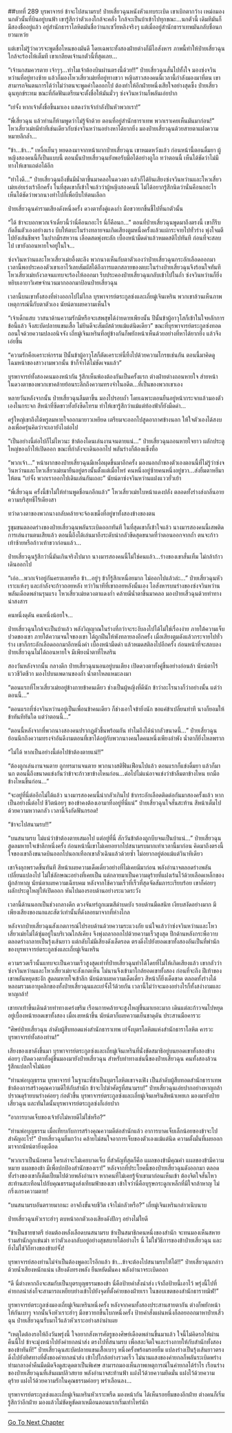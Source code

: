 ##บทที่ 289 บุรพาจารย์ ข้าจะไปสนามรบ!
ป๋ายเสี่ยวฉุนหนังหัวแทบระเบิด เขาเบิกตากว้าง เหม่อมองนกตัวนั้นที่บินอยู่บนฟ้า เขารู้สึกว่าตัวเองใกล้จะคลั่ง ใกล้จะเป็นบ้าเข้าไปทุกขณะ...นกตัวนี้ เดิมทีมันก็มีสองชื่ออยู่แล้ว อยู่สำนักธาราโลหิตมันชื่อว่านกเซวี่ยหลิงจริงๆ แต่เมื่ออยู่สำนักธาราเทพมันกลับชื่อนกยวนเหว่ย

แต่เขาไม่รู้ว่าควรจะพูดชื่อไหนของมันดี โดยเฉพาะทั้งสองฝ่ายต่างก็มีไอสังหาร ภาพนี้ทำให้ป๋ายเสี่ยวฉุนใกล้จะร้องไห้เต็มที เขาเกลียดเจ้านกตัวนี้ที่สุดเลย...

“เจ้านกสมควรตาย เจ้าๆๆ...ทำไมเจ้าต้องบินผ่านตรงนี้ด้วย!!” ป๋ายเสี่ยวฉุนสั่นไปทั้งใจ มองซ่งจวินหว่านที่อยู่ทางซ้าย แล้วก็มองโหวเสี่ยวเม่ยที่อยู่ทางขวา หญิงสาวสองคนนี้เวลานี้กำลังมองมาที่ตน เขาสามารถจินตนการได้ว่าไม่ว่าตนจะพูดคำใดออกไป ต้องทำให้อีกฝ่ายหนึ่งเสียใจอย่างสุดซึ้ง
ป๋ายเสี่ยวฉุนทุกข์ระทม ขณะที่กัดฟันเตรียมจะตั้งชื่อให้มันมั่วๆ ซ่งจวินหว่านก็พลันเอ่ยปาก

“เย่จั้ง หากเจ้าตั้งชื่อขึ้นมาเอง แสดงว่าเจ้ากำลังปั่นหัวพวกเรา!”

“พี่เสี่ยวฉุน แล้วท่านก็ห้ามพูดว่าไม่รู้จักด้วย ตอนที่อยู่สำนักธาราเทพ พวกเราเคยเห็นมันมาก่อน!” โหวเสี่ยวเม่ยมีท่าทีเช่นเดียวกับซ่งจวินหว่านอย่างหาได้ยากยิ่ง มองป๋ายเสี่ยวฉุนด้วยสายตาแฝงความหมายลึกล้ำ...

“ข้า...ข้า...” เหงื่อเย็นๆ หยดลงมาจากหน้าผากป๋ายเสี่ยวฉุน เขาหมดหวังแล้ว ก่อนหน้านี้ตอนดื่มยา ผู้หญิงสองคนนี้ก็เป็นแบบนี้ ตอนนั้นป๋ายเสี่ยวฉุนยังพอรับมือได้อย่างถูไถ ทว่าตอนนี้ เห็นได้ชัดว่าไม่มีทางให้เขาแถต่อได้อีก

“ทำไงดี...” ป๋ายเสี่ยวฉุนถึงขั้นมีน้ำตาขึ้นมาคลอในดวงตา แล้วก็ได้ยินเสียงซ่งจวินหว่านและโหวเสี่ยวเม่ยเอ่ยเร่งเร้าอีกครั้ง ในที่สุดเขาก็เข้าใจแล้วว่าผู้หญิงสองคนนี้ ไม่ได้อยากรู้สึกนิดว่านั่นคือนกอะไร เห็นได้ชัดว่าพวกนางทำไปก็เพื่อบีบให้ตนเลือก

ป๋ายเสี่ยวฉุนคำรามเสียงดังหนึ่งครั้ง ดวงตาทั้งคู่แดงก่ำ มือขวายกขึ้นชี้ไปที่นกตัวนั้น

“ได้ ข้าจะบอกพวกเจ้าเดี๋ยวนี้ว่านี่คือนกอะไร นี่ก็คือนก...” ตอนที่ป๋ายเสี่ยวฉุนพูดมาถึงตรงนี้ เขาก็รีบกัดลิ้นตัวเองอย่างแรง บีบให้ตบะในร่างทลายจนเกิดเสียงตูมหนึ่งครั้งแล้วแผ่กระจายไปทั่วร่าง พุ่งโจมตีไปยังเส้นชีพจร ในปากมีรสหวาน เลือดสดพุ่งทะลัก เบื้องหน้ามืดดำแล้วหมดสติไปทันที
ก่อนที่จะสลบไป เขายังถอนหายใจอยู่ในใจ...

ซ่งจวินหว่านและโหวเสี่ยวเม่ยอึ้งตะลึง พวกนางเห็นกับตาตัวเองว่าป๋ายเสี่ยวฉุนกระอักเลือดออกมา เวลานี้พอประคองตัวเขาเอาไว้เลยสัมผัสได้ถึงการแตกสลายของตบะในร่างป๋ายเสี่ยวฉุนจึงร้อนใจทันที โหวเสี่ยวเม่ยกังวลจนแทบจะร้องไห้ออกมา รีบประคองป๋ายเสี่ยวฉุนกลับเข้าไปในถ้ำ ซ่งจวินหว่านก็ยิ่งหยิบเอายาวิเศษจำนวนมากออกมาป้อนป๋ายเสี่ยวฉุน

เวลานี้บนเขาทั้งสองที่ห่างออกไปไม่ไกล บุรพาจารย์ตระกูลซ่งและเถี่ยมู่เจินเหริน พวกเขาล้วนเห็นภาพเหตุการณ์นี้กับตาตัวเอง นัยน์ตาเผยความเห็นใจ

“เจ้าเด็กแสบ วาสนาด้านความรักมีหรือจะเสพสุขได้ง่ายดายเพียงนั้น ปีนั้นข้าผู้อาวุโสก็เข้าในใจหลักการข้อนี้แล้ว จึงสะบัดปลายแขนเสื้อ ไม่ยินดีจะสัมผัสด้วยแม้แต่นิดเดียว” ขณะที่บุรพาจารย์ตระกูลซ่งทอดถอนใจด้วยความปลงอนิจจัง เถี่ยมู่เจินเหรินที่อยู่ข้างกันก็พยักหน้าเห็นด้วยอย่างที่หาได้ยากยิ่ง แล้วจึงเอ่ยขึ้น

“ความรักคือเคราะห์กรรม ปีนั้นข้าผู้อาวุโสก็ตัดเคราะห์นี้ทิ้งไปด้วยความโกรธเช่นกัน ตอนนี้มาคิดดู โฉมหน้าของสาวงามพวกนั้น ข้าก็จำได้ไม่ชัดเจนแล้ว”

บุรพาจารย์ทั้งสองคนมองหน้ากัน รู้สึกเห็นพ้องต้องกันเป็นครั้งแรก ต่างฝ่ายต่างถอนหายใจ ส่ายหน้า ในดวงตาของพวกเขาคล้ายย้อนระลึกถึงความทรงจำในอดีต...ที่เป็นของพวกเขาเอง

หลายวันหลังจากนั้น ป๋ายเสี่ยวฉุนลืมตาขึ้น มองไปรอบถ้ำ โดยเฉพาะตอนยืนอยู่หน้ากระจกแล้วมองตัวเองในกระจก สีหน้าที่ซีดขาวทั้งยังซีดโทรม ทำให้เขารู้สึกว่าแม้แต่ท้องฟ้าก็ยังมืดดำ...

ครู่ใหญ่เขาถึงได้พรูลมหายใจออกมายาวเหยียด เตรียมจะออกไปสูดอากาศข้างนอก ให้ใจตัวเองได้สงบลงเพื่อครุ่นคิดว่าจะเอายังไงต่อไป

“เป็นอย่างนี้ต่อไปก็ไม่ไหวนะ ข้าต้องโดนเล่นงานจนตายแน่...” ป๋ายเสี่ยวฉุนถอนหายใจยาว ผลักประตูใหญ่ของถ้ำให้เปิดออก ขณะที่กำลังจะเดินออกไป พลันร่างก็ต้องแข็งทื่อ

“พวกเจ้า...” หน้าผากของป๋ายเสี่ยวฉุนมีเหงื่อผุดขึ้นมาอีกครั้ง มองนอกถ้ำของตัวเองตอนนี้ที่ไม่รู้ว่าซ่งจวินหว่านและโหวเสี่ยวเม่ยมายืนอยู่ตรงนั้นตั้งแต่เมื่อไหร่ คนหนึ่งอยู่ซ้ายคนหนึ่งอยู่ขวา...ส่งยิ้มตาหยีมาให้ตน
“เย่จั้ง พวกเราออกไปเดินเล่นกันเถอะ” นัยน์ตาซ่งจวินหว่านแฝงแววยั่วเย้า

“พี่เสี่ยวฉุน ครั้งนี้ข้าไม่ให้ท่านพูดชื่อนกอีกแล้ว” โหวเสี่ยวเม่ยใบหน้าแดงปลั่ง ตลอดทั้งร่างส่งกลิ่นอายความบริสุทธิ์ไร้เดียงสา

ทว่าดวงตาของพวกนางกลับคล้ายจะจ้องเขม็งที่อยู่ขาทั้งสองข้างของตน

รูขุมขนตลอดร่างของป๋ายเสี่ยวฉุนพลันระเบิดออกทันที ในที่สุดเขาก็เข้าใจแล้ว นางมารสองคนนี้เสพติดการเล่นงานตนเสียแล้ว ตอนนี้ถึงได้เล่นมาถึงระดับน่ากลัวขีดสุดขนาดที่ว่าตอนออกจากถ้ำ ตนจะก้าวเท้าซ้ายหรือก้าวเท้าขวาก่อนแล้ว...

ป๋ายเสี่ยวฉุนรู้สึกว่านี่มันเกินจริงไปมาก นางมารสองคนนี้ไม่ใช่คนแล้ว...ร่างของเขาสั่นเทิ้ม ไม่กล้าก้าวเดินออกไป

“เอ่อ...พวกเจ้าอยู่กันครบเลยหรือ ข้า...อยู่ๆ ข้าก็รู้สึกเหนื่อยมาก ไม่ออกไปแล้วล่ะ...” ป๋ายเสี่ยวฉุนหัวเราะแห้งๆ และกำลังจะก้าวถอยหลัง ทว่าวินาทีที่เขาถอยหลังนั้นเอง ไอสังหารบนร่างของซ่งจวินหว่านพลันเดือดพล่านรุนแรง โหวเสี่ยวเม่ยดวงตาแดงก่ำ คล้ายมีน้ำตาขึ้นมาคลอ มองป๋ายเสี่วฉุนด้วยท่าทางน่าสงสาร

คนหนึ่งดุดัน คนหนึ่งน้อยใจ...

ป๋ายเสี่ยวฉุนใกล้จะเป็นบ้าแล้ว พลังวิญญาณในร่างที่กว่าจะระงับลงไปได้ไม่ใช่เรื่องง่าย ภายใต้ความเจ็บปวดของเขา ภายใต้ความจนใจของเขา ได้ถูกฝืนให้พังทลายลงอีกครั้ง เมื่อเสียงตูมดังแล้วกระจายไปทั่วร่าง เขาก็กระอักเลือดออกมาอีกหนึ่งคำ เบื้องหน้ามืดดำ แล้วหมดสติลงไปอีกครั้ง
ก่อนหน้าที่จะสลบลง ป๋ายเสี่ยวฉุนไม่ได้ถอนหายใจ มีเพียงน้ำตาที่ไหลริน

สองวันหลังจากนั้น กลางดึก ป๋ายเสี่ยวฉุนนอนอยู่บนเตียง เปิดดวงตาทั้งคู่ขึ้นอย่างอ่อนล้า นัยน์ตาไร้แววชีวิตชีวา มองไปบนเพดานของถ้ำ น้ำตาไหลแหมะลงมา

“ตอนแรกที่โหวเสี่ยวเม่ยอยู่ข้างกายข้าคนเดียว ช่างเป็นผู้หญิงที่ดีนัก ข้าว่าอะไรนางก็ว่าอย่างนั้น แต่ว่าตอนนี้...”

“ตอนแรกที่ซ่งจวินหว่านอยู่เป็นเพื่อนข้าคนเดียว ก็ช่างเอาใจข้ายิ่งนัก ขอแค่ข้าเปลี่ยนท่าที นางก็ยอมให้ข้าทันทีทันใด แต่ว่าตอนนี้...”

“ตอนนี้หลังจากที่พวกนางสองคนปรากฏตัวขึ้นพร้อมกัน ทำไมถึงได้น่ากลัวขนาดนี้...” ป๋ายเสี่ยวฉุนย้อนนึกถึงความทรงจำอันดีงามตอนที่เขาได้อยู่กับพวกนางคนใดคนหนึ่งเพียงลำพัง น้ำตาก็ยิ่งไหลพราก

“ไม่ได้ หากเป็นอย่างนี้ต่อไปข้าต้องตายแน่!!”

“ต้องถูกเล่นงานจนตาย ถูกทรมานจนตาย พวกนางสติฟั่นเฟือนไปแล้ว ตอนแรกก็แข่งดื่มยา แล้วก็มานก ตอนนี้ถึงขนาดแข่งกันว่าข้าจะก้าวขาข้างไหนก่อน...ต่อไปไม่แน่อาจแข่งว่าข้าลืมตาข้างไหน ยกมือข้างไหนขึ้นก่อน...”

“จะอยู่ที่นี่ต่ออีกไม่ได้แล้ว นางมารสองคนนี้น่ากลัวเกินไป ข้ากระอักเลือดติดต่อกันมาสองครั้งแล้ว หากเป็นอย่างนี้ต่อไป ชีวิตน้อยๆ ของข้าคงต้องเอามาทิ้งอยู่ที่นี่แน่” ป๋ายเสี่ยวฉุนใจสั่นสะท้าน สีหน้าเต็มไปด้วยความหวาดกลัว เวลานี้จึงกัดฟันกรอด!

“ข้าจะไปสนามรบ!!”

“บนสนามรบ ไม่แน่ว่าข้าต้องตายเสมอไป แต่อยู่ที่นี่ สักวันข้าต้องถูกบีบจนเป็นบ้าแน่...” ป๋ายเสี่ยวฉุนสูดลมหายใจเข้าลึกหนึ่งครั้ง ก่อนหน้านี้เขาไม่เคยอยากไปสนามรบมากเท่าเวลานี้มาก่อน คิดมาถึงตรงนี้ ใจของเขาถึงขนาดบินออกไปนอกเทือกเขาลั่วเฉินแล้วด้วยซ้ำ ไม่อยากอยู่ต่อแม้แต่วินาทีเดียว

เขาจึงลุกพรวดขึ้นทันที สีหน้าเผยความเด็ดเดี่ยวอย่างที่ไม่เคยมีมาก่อน พลังอำนาจตลอดร่างพลันเปลี่ยนแปลงไป ไม่ใช่ลักษณะอย่างที่เคยเป็น แต่กลายมาเป็นความดุร้ายที่แฝงเร้นไว้ด้วยเลือดเหล็กของผู้กล้าหาญ นัยน์ตาเผยความเฉียบคม หลังจากใช้ความเร็วที่เร็วที่สุดจัดสัมภาระเรียบร้อย เขาก็ค่อยๆ ผลักประตูใหญ่ให้เปิดออก หันไปมองรอบด้านอย่างระแวดระวัง

เวลานี้ด้านนอกเป็นช่วงกลางดึก ดวงจันทร์ถูกเมฆสีดำบดบัง รอบด้านมืดสนิท เงียบสงัดอย่างมาก มีเพียงเสียงของนกและสัตว์เท่านั้นที่ดังลอยมาจากที่ห่างไกล

หลังจากป๋ายเสี่ยวฉุนสังเกตการณ์ไปรอบด้านด้วยความระแวงภัย แน่ใจแล้วว่าซ่งจวินหว่านและโหวเสี่ยวเม่ยไม่ได้ซุ่มอยู่ในบริเวณใกล้เคียง จึงพุ่งถลาออกไปด้วยความเร็วสูงสุด ปีกด้านหลังกระพือวาบ ตลอดร่างกลายเป็นรุ้งเส้นยาว แต่กลับไม่มีเสียงดังเล็ดรอด ตรงดิ่งไปยังยอดเขาทั้งสองอันเป็นที่พำนักของบุรพาจารย์ตระกูลซ่งและเถี่ยมู่เจินเหริน

ความรวดเร็วนั้นแทบจะเป็นความเร็วสูงสุดเท่าที่ป๋ายเสี่ยวฉุนทำได้โดยที่ไม่ให้เกิดเสียงแล้ว เขากลัวว่าซ่งจวินหว่านและโหวเสี่ยวเม่ยจะสังเกตเห็น ไม่นานจึงเข้ามาใกล้ยอดเขาทั้งสอง ก่อนที่จะถึง ฝีเท้าของเขาพลันหยุดชะงัก สูดลมหายใจเข้าลึก นัยน์ตาเผยความเด็ดเดี่ยว สีหน้าก็ยิ่งเด็ดขาด ตลอดทั้งร่างได้หลอมรวมเอาบุคลิกของทั้งป๋ายเสี่ยวฉุนและเย่จั้งไว้ด้วยกัน เวลานี้ไม่ว่าจะมองอย่างไรก็ทั้งสง่างามและหาญกล้า!

เขายกเท้าขึ้นเดินด้วยท่าทางเคร่งขรึม เรือนกายคล้ายจะสูงใหญ่ขึ้นมาเยอะมาก เดินแต่ละก้าวจนไปหยุดอยู่เบื้องหน้ายอดเขาทั้งสอง เมื่อเงยหน้าขึ้น นัยน์ตาก็เผยความเย็นชาดุดัน ประสานมือคารวะ

“ศิษย์ป๋ายเสี่ยวฉุน ลำดับผู้สืบทอดแห่งสำนักธาราเทพ เย่จั้งบุตรโลหิตแห่งสำนักธาราโลหิต คารวะบุรพาจารย์ทั้งสองท่าน!”

เสียงของเขาดังขึ้นมา บุรพาจารย์ตระกูลซ่งและเถี่ยมู่เจินเหรินที่นั่งขัดสมาธิอยู่บนยอดเขาทั้งสองข้างค่อยๆ เปิดดวงตาทั้งคู่ขึ้นมองมายังป๋ายเสี่ยวฉุน สำหรับท่าทางเช่นนี้ของป๋ายเสี่ยวฉุน คนทั้งสองล้วนรู้สึกแปลกใจไม่น้อย

“ท่านพ่อบุญธรรม บุรพาจารย์ ในฐานะที่ข้าเป็นบุตรโลหิตเขาจงเฟิง เป็นลำดับผู้สืบทอดสำนักธาราเทพ ข้าต้องการสร้างคุณความดีให้กับสำนัก ข้าจะไปฆ่าศัตรูที่สนามรบ!” ป๋ายเสี่ยวฉุนเอ่ยปากอย่างหาญกล้า ปราณดุร้ายบนร่างค่อยๆ ก่อตัวขึ้น
บุรพาจารย์ตระกูลซ่งและเถี่ยมู่เจินเหรินสีหน้าเหยเก มองมายังป๋ายเสี่ยวฉุน และทันใดนั้นบุรพาจารย์ตระกูลซ่งก็เอ่ยปาก

“อาการบาดเจ็บของเจ้ายังไม่หายดีไม่ใช่หรือ?”

“ท่านพ่อบุญธรรม เมื่อเทียบกับการสร้างคุณความดีต่อสำนักแล้ว อาการบาดเจ็บเล็กน้อยของข้าจะไปสำคัญอะไร!” ป๋ายเสี่ยวฉุนยิ้มกว้าง คล้ายไม่สนใจอาการเจ็บของตัวเองแม้แต่นิด ความตั้งมั่นที่เผยออกมาจากนัยน์ตายิ่งดุเดือด

“พวกเราเป็นนักพรต ใครเล่าจะไม่เคยบาดเจ็บ ที่สำคัญที่สุดก็คือ แผลของข้ามีคุณค่า แผลของข้ามีความหมาย แผลของข้า มีเพื่อปกป้องสำนักของเรา!” หลังจากที่ประโยคนี้ของป๋ายเสี่ยวฉุนดังออกมา ตลอดทั้งร่างของเขาก็เต็มเปี่ยมไปด้วยพลังอำนาจ หากคนที่ไม่เคยรู้จักเขามาก่อนเห็นเข้า ต้องจิตใจสั่นไหว สะท้านสะเทือนไปกับคุณธรรมสูงส่งเทียมฟ้าของเขา เข้าใจว่านี่คือบุรุษกระดูกเหล็กที่มีใจกล้าหาญ ไม่กริ่งเกรงความตาย!

“บนสนามรบอันตรายมากนะ อาจถึงขั้นจบชีวิต เจ้าไม่กลัวหรือ?” เถี่ยมู่เจินเหรินกล่าวเนิบนาบ

ป๋ายเสี่ยวฉุนหัวเราะฮ่าๆ ตบหน้าอกตัวเองเสียงดังปักๆ อย่างไม่ใยดี

“ข้าเป็นชายชาตรี ย่อมต้องหลั่งเลือดบนสนามรบ ข้าเป็นสมาชิกคนหนึ่งของสำนัก จะทนมองเห็นสหายร่วมสำนักถูกเข่นฆ่า ทว่าตัวเองกลับอยู่อย่างสุขสบายได้อย่างไร นี่ ไม่ใช่วิธีการของข้าป๋ายเสี่ยวฉุน และยิ่งไม่ใช่วิถีทางของข้าเย่จั้ง!

บุรพาจารย์สองท่านไม่จำเป็นต้องพูดอะไรอีกแล้ว ข้า...ข้าจะต้องไปสนามรบให้ได้!!” ป๋ายเสี่ยวฉุนกล่าวด้วยน้ำเสียงหนักแน่น เสียงดังทรงพลัง ยืนหยัดมั่นคง พลังอำนาจระเบิดออก

“ดี นี่ต่างหากถึงจะสมกับเป็นบุตรบุญธรรมของข้า นี่คือป้ายคำสั่งนำส่ง เจ้าถือป้ายนี้เอาไว้ พรุ่งนี้ไปที่ค่ายกลนำส่งก็จะสามารถเหยียบย่างเข้าไปยังจุดที่ตั้งค่ายของฝ่ายเรา ในขอบเขตของสำนักธาราทมิฬ!”

บุรพาจารย์ตระกูลซ่งมองเถี่ยมู่เจินเหรินหนึ่งครั้ง หลังจากคนทั้งสองประสานสายตากัน ต่างก็พยักหน้าให้กันเบาๆ จากนั้นจึงหัวเราะฮ่าๆ มือขวายกขึ้นโบกหนึ่งครั้ง ป้ายคำสั่งแผ่นหนึ่งก็ลอยออกมาหาป๋ายเสี่วฉุน
ป๋ายเสี่ยวฉุนรับมาไว้แล้วหัวเราะอย่างสง่าผ่าเผย

“เหตุใดต้องรอให้ถึงวันพรุ่งนี้ ใจอยากสังหารศัตรูของศิษย์เดือดพล่านขึ้นมาแล้ว ใจนี้ไม่คิดรอให้ผ่านคืนนี้ไป ข้าจะมุ่งหน้าไปยังค่ายกลนำส่ง ตรงไปที่สนามรบ เพื่อสละจิตใจและร่างกายให้กับสำนักทั้งสองของข้าทันที!” ป๋ายเสี่ยวฉุนสะบัดปลายแขนเสื้อเบาๆ หนึ่งครั้งพร้อมรอยยิ้ม แปลงร่างเป็นรุ้งเส้นยาวตรงดิ่งไปยังทิศทางที่ตั้งของค่ายกลนำส่ง เข้าไปใกล้อย่างรวดเร็ว ไม่นานแสงของค่ายกลก็พลันระเบิดพร่าง ท่ามกลางค่ำคืนมืดมิดจึงดูสะดุดตาเป็นพิเศษ สามารถมองเห็นภาพเหตุการณ์ในค่ายกลได้รำไร เรือนร่างของป๋ายเสี่ยวฉุนที่เส้นผมปลิวสยาย พลังอำนาจสะท้านฟ้า แฝงไว้ด้วยความยึดมั่น แฝงไว้ด้วยความดุร้าย แฝงไว้ด้วยความรักในคุณธรรมค่อยๆ พร่าเลือนลง...

บุรพาจารย์ตระกูลซ่งและเถี่ยมู่เจินเหรินหัวเราะพรืด มองหน้ากัน ได้เห็นรอยยิ้มของอีกฝ่าย ต่างคนก็เริ่มรู้สึกว่าอีกฝ่าย มองแล้วไม่ขัดหูขัดตาเหมือนตอนแรกเริ่มเท่าไหร่นัก

------


[Go To Next Chapter]( ./107.md)